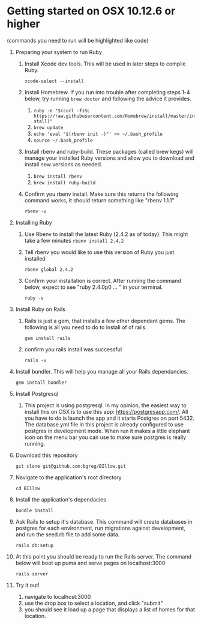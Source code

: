 # Getting started on OSX 10.12.6 or higher

(commands you need to run will be highlighted like code)

1) Preparing your system to run Ruby
	1) Install Xcode dev tools.  This will be used in later steps to compile Ruby.

		`xcode-select --install`

	2) Install Homebrew. If you run into trouble after completing steps 1-4 below,  try running `brew doctor` and following the advice it provides.

		1) `ruby -e "$(curl -fsSL https://raw.githubusercontent.com/Homebrew/install/master/install)"`
		2) `brew update`
		3) `echo 'eval "$(rbenv init -)"' >> ~/.bash_profile`
		4) `source ~/.bash_profile`

	3) Install rbenv and ruby-build.  These packages (called brew kegs) will manage your installed Ruby versions and allow you to download and install new versions as needed.
		1) `brew install rbenv`
		2) `brew install ruby-build`
	4) Confirm you rbenv install. Make sure this returns the following command works, it should return something like "rbenv 1.1.1"
		
		`rbenv -v`

2) Installing Ruby
	1) Use Rbenv to install the latest Ruby (2.4.2 as of today). This might take a few minutes
		`rbenv install 2.4.2`

	2) Tell rbenv you would like to use this version of Ruby you just installed
		
		`rbenv global 2.4.2`

	3) Confirm your installation is correct. After running the command below, expect to see "ruby 2.4.0p0 ... " in your terminal.
		
		`ruby -v`
3) Install Ruby on Rails
	1) Rails is just a gem, that installs a few other dependant gems. The following is all you need to do to install of of rails.
	
		`gem install rails`
		
	2) confirm you rails install was successful
		
		`rails -v`
		
4) Install bundler. This will help you manage all your Rails dependancies. 
	
	`gem install bundler`
	
5) Install Postgresql
	1) This project is using postgresql. In my opinion, the easiest way to install this on OSX is to use this app: https://postgresapp.com/.  All you have to do is launch the app and it starts Postgres on port 5432. The database.yml file in this project is already configured to use postgres in development mode. When run it makes a little elephant icon on the menu bar you can use to make sure postgres is really running. 
	
6) Download this repository
	 
	 `git clone git@github.com:bgreg/BIllow.git`
7) Navigate to the application's root directory
	 
	 `cd BIllow`
8) Install the application's dependacies
	 
	 `bundle install`
9) Ask Rails to setup it's database. This command will create databases in postgres for each environment, run migrations against development, and run the seed.rb file to add some data. 
	 
	 `rails db:setup`

10) At this point you should be ready to run the Rails server. The command below will boot up puma and serve pages on localhost:3000
	 
	 `rails server`
11) Try it out! 
	1) navigate to localhost:3000
	2) use the drop box to select a location, and click "submit"
	3) you should see it load up a page that displays a list of homes for that location. 




